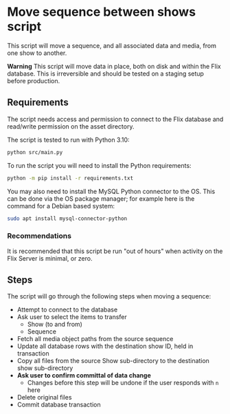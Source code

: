 # Move sequence between shows script
This script will move a sequence, and all associated data and media, from one show to another.

**Warning** This script will move data in place, both on disk and within the Flix database. This is irreversible and
should be tested on a staging setup before production.

## Requirements
The script needs access and permission to connect to the Flix database and read/write permission on the asset directory.

The script is tested to run with Python 3.10:
```bash
python src/main.py
```

To run the script you will need to install the Python requirements:
```bash
python -m pip install -r requirements.txt
```

You may also need to install the MySQL Python connector to the OS. This can be done via the OS package manager; for
example here is the command for a Debian based system:
```bash
sudo apt install mysql-connector-python
```

### Recommendations
It is recommended that this script be run "out of hours" when activity on the Flix Server is minimal, or zero.

## Steps
The script will go through the following steps when moving a sequence:
 - Attempt to connect to the database
 - Ask user to select the items to transfer
    - Show (to and from)
    - Sequence
 - Fetch all media object paths from the source sequence
 - Update all database rows with the destination show ID, held in transaction
 - Copy all files from the source Show sub-directory to the destination show sub-directory
 - **Ask user to confirm committal of data change**
    - Changes before this step will be undone if the user responds with `n` here 
 - Delete original files
 - Commit database transaction